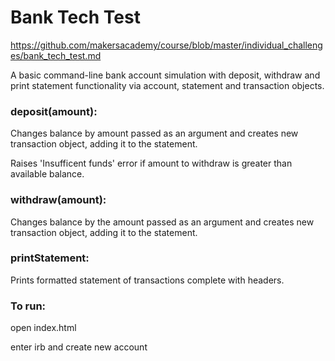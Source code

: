 # Bank Tech Test

https://github.com/makersacademy/course/blob/master/individual_challenges/bank_tech_test.md

A basic command-line bank account simulation with deposit, withdraw and print statement functionality via account, statement and transaction objects.

### deposit(amount):

Changes balance by amount passed as an argument and creates new transaction object, adding it to the statement.

Raises 'Insufficent funds' error if amount to withdraw is greater than available balance.

### withdraw(amount):

Changes balance by the amount passed as an argument and creates new transaction object, adding it to the statement.

### printStatement:

Prints formatted statement of transactions complete with headers.

### To run:

open index.html

enter irb and create new account
